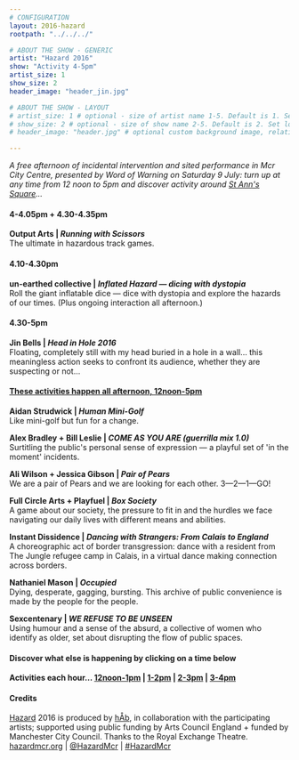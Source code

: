 ```yaml
---
# CONFIGURATION
layout: 2016-hazard
rootpath: "../../../"

# ABOUT THE SHOW - GENERIC
artist: "Hazard 2016"
show: "Activity 4-5pm"
artist_size: 1
show_size: 2
header_image: "header_jin.jpg"

# ABOUT THE SHOW - LAYOUT
# artist_size: 1 # optional - size of artist name 1-5. Default is 1. Set longer names to lower values
# show_size: 2 # optional - size of show name 2-5. Default is 2. Set longer names to lower values
# header_image: "header.jpg" # optional custom background image, relative to current page

---
```

*A free afternoon of incidental intervention and sited performance in Mcr City Centre, presented by Word of Warning on Saturday 9 July: turn up at any time from 12 noon to 5pm and discover activity around <a href="http://www.google.com/maps/d/embed?mid=zUP9hOfLluWs.kfWwdpVK74IU" target="_blank">St Ann's Square</a>…*            
          
#### 4-4.05pm + 4.30-4.35pm           
**Output Arts | *Running with Scissors***         
The ultimate in hazardous track games.        
         
#### 4.10-4.30pm        
**un-earthed collective | *Inflated Hazard — dicing with dystopia***         
Roll the giant inflatable dice — dice with dystopia and explore the hazards of our times. (Plus ongoing interaction all afternoon.)         
         
#### 4.30-5pm           
**Jin Bells | *Head in Hole 2016***         
Floating, completely still with my head buried in a hole in a wall… this meaningless action seeks to confront its audience, whether they are suspecting or not…           
          
#### [These activities happen all afternoon, 12noon-5pm](/current/2016-hazard/ongoing)             
**Aidan Strudwick | *Human Mini-Golf***           
Like mini-golf but fun for a change.           
           
**Alex Bradley + Bill Leslie | *COME AS YOU ARE (guerrilla mix 1.0)***          
Surtitling the public's personal sense of expression — a playful set of 'in the moment' incidents.          
         
**Ali Wilson + Jessica Gibson | *Pair of Pears***          
We are a pair of Pears and we are looking for each other. 3—2—1—GO!          
         
**Full Circle Arts + Playfuel | *Box Society***        
A game about our society, the pressure to fit in and the hurdles we face navigating our daily lives with different means and abilities.          
           
**Instant Dissidence | *Dancing with Strangers: From Calais to England***          
A choreographic act of border transgression: dance with a resident from The Jungle refugee camp in Calais, in a virtual dance making connection across borders.          
         
**Nathaniel Mason | *Occupied***          
Dying, desperate, gagging, bursting. This archive of public convenience is made by the people for the people.           
            
**Sexcentenary | *WE REFUSE TO BE UNSEEN***         
Using humour and a sense of the absurd, a collective of women who identify as older, set about disrupting the flow of public spaces.         
          
#### Discover what else is happening by clicking on a time below
**Activities each hour… [12noon-1pm](/current/2016-hazard/12-1) | [1-2pm](/current/2016-hazard/1-2) | [2-3pm](/current/2016-hazard/2-3) | [3-4pm](/current/2016-hazard/3-4)**            

#### Credits        
[Hazard](/hab/hazard) 2016 is produced by [hÅb](/hab), in collaboration with the participating artists; supported using public funding by Arts Council England + funded by Manchester City Council. Thanks to the Royal Exchange Theatre.          
<a href="http://hazardmcr.org" target="_blank">hazardmcr.org</a> | <a href="http://twitter.com/HazardMcr" target="_blank">@HazardMcr</a> | <a href="http://twitter.com/hashtag/HazardMcr" target="_blank">#HazardMcr</a>
